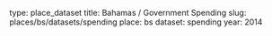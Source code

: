 type: place_dataset
title: Bahamas / Government Spending
slug: places/bs/datasets/spending
place: bs
dataset: spending
year: 2014
